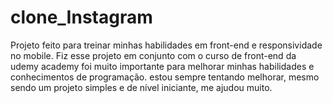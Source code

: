# clone_Instagram
Projeto feito para treinar minhas habilidades em front-end e responsividade no mobile. 
Fiz esse projeto em conjunto com o curso de front-end da udemy academy
foi muito importante para melhorar minhas habilidades e conhecimentos de programação.
estou sempre tentando melhorar, mesmo sendo um projeto simples e de nível iniciante, me ajudou muito.
